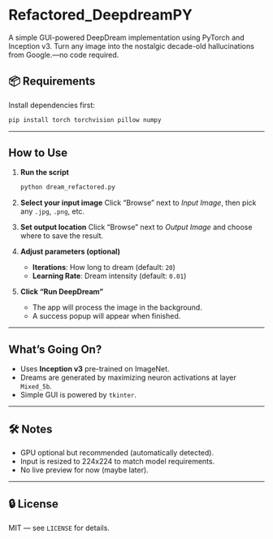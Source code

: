 # Refactored_DeepdreamPY
A simple GUI-powered DeepDream implementation using PyTorch and Inception v3. Turn any image into the nostalgic decade-old hallucinations from Google.—no code required.

## 📦 Requirements

Install dependencies first:

```bash
pip install torch torchvision pillow numpy
````

---

##  How to Use

1. **Run the script**

   ```bash
   python dream_refactored.py
   ```

2. **Select your input image**
   Click “Browse” next to *Input Image*, then pick any `.jpg`, `.png`, etc.

3. **Set output location**
   Click “Browse” next to *Output Image* and choose where to save the result.

4. **Adjust parameters (optional)**

   * **Iterations**: How long to dream (default: `20`)
   * **Learning Rate**: Dream intensity (default: `0.01`)

5. **Click “Run DeepDream”**

   * The app will process the image in the background.
   * A success popup will appear when finished.

---

## What’s Going On?

* Uses **Inception v3** pre-trained on ImageNet.
* Dreams are generated by maximizing neuron activations at layer `Mixed_5b`.
* Simple GUI is powered by `tkinter`.

---

## 🛠 Notes

* GPU optional but recommended (automatically detected).
* Input is resized to 224x224 to match model requirements.
* No live preview for now (maybe later).

---

## 🔒 License

MIT — see `LICENSE` for details.
